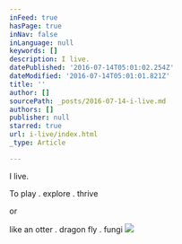 ```yaml
---
inFeed: true
hasPage: true
inNav: false
inLanguage: null
keywords: []
description: I live.
datePublished: '2016-07-14T05:01:02.254Z'
dateModified: '2016-07-14T05:01:01.821Z'
title: ''
author: []
sourcePath: _posts/2016-07-14-i-live.md
authors: []
publisher: null
starred: true
url: i-live/index.html
_type: Article

---
```

I live.

To play . explore . thrive

or

like an otter . dragon fly . fungi
![](https://the-grid-user-content.s3-us-west-2.amazonaws.com/e46e60a8-245d-4892-94fc-b78d455461db.jpg)